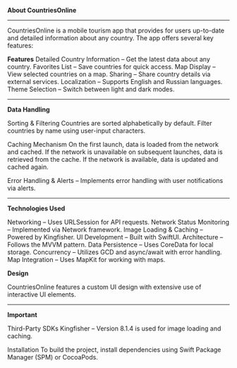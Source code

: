 **About CountriesOnline**
*******************************************************************************************
CountriesOnline is a mobile tourism app that provides for users up-to-date and detailed information about any country. The app offers several key features:

**Features**
Detailed Country Information – Get the latest data about any country.
Favorites List – Save countries for quick access.
Map Display – View selected countries on a map.
Sharing – Share country details via external services.
Localization – Supports English and Russian languages.
Theme Selection – Switch between light and dark modes.
******************************************************************************************

**Data Handling**

Sorting & Filtering
Countries are sorted alphabetically by default.
Filter countries by name using user-input characters.

Caching Mechanism
On the first launch, data is loaded from the network and cached.
If the network is unavailable on subsequent launches, data is retrieved from the cache.
If the network is available, data is updated and cached again.

Error Handling & Alerts – Implements error handling with user notifications via alerts.
******************************************************************************************

**Technologies Used**

Networking – Uses URLSession for API requests.
Network Status Monitoring – Implemented via Network framework.
Image Loading & Caching – Powered by Kingfisher.
UI Development – Built with SwiftUI.
Architecture – Follows the MVVM pattern.
Data Persistence – Uses CoreData for local storage.
Concurrency – Utilizes GCD and async/await with error handling.
Map Integration – Uses MapKit for working with maps.

**Design**

CountriesOnline features a custom UI design with extensive use of interactive UI elements.
******************************************************************************************

**__Important__**

Third-Party SDKs
Kingfisher – Version 8.1.4 is used for image loading and caching.

Installation
To build the project, install dependencies using Swift Package Manager (SPM) or CocoaPods.
